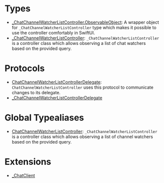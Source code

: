 # Types

  - [\_ChatChannelWatcherListController.ObservableObject](/_ChatChannelWatcherListController_ObservableObject):
    A wrapper object for `_ChatChannelWatcherListController` type which makes it possible to use the controller
    comfortably in SwiftUI.
  - [\_ChatChannelWatcherListController](/_ChatChannelWatcherListController):
    `_ChatChannelWatcherListController` is a controller class which allows observing
    a list of chat watchers based on the provided query.

# Protocols

  - [ChatChannelWatcherListControllerDelegate](/ChatChannelWatcherListControllerDelegate):
    `ChatChannelWatcherListController` uses this protocol to communicate changes to its delegate.
  - [\_ChatChannelWatcherListControllerDelegate](/_ChatChannelWatcherListControllerDelegate)

# Global Typealiases

  - [ChatChannelWatcherListController](/ChatChannelWatcherListController):
    `_ChatChannelWatcherListController` is a controller class which allows observing a list of
    channel watchers based on the provided query.

# Extensions

  - [\_ChatClient](/_ChatClient)
